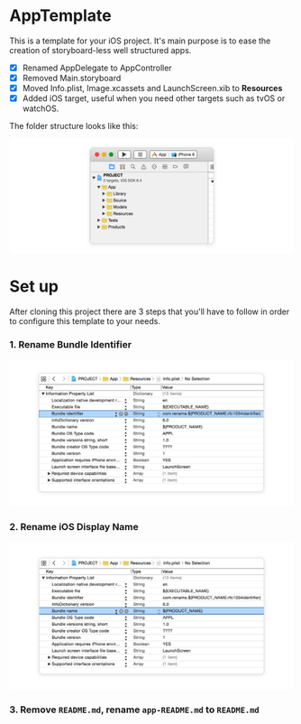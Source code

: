 # AppTemplate

This is a template for your iOS project. It's main purpose is to ease the creation of storyboard-less well structured apps.

- [x] Renamed AppDelegate to AppController
- [x] Removed Main.storyboard
- [x] Moved Info.plist, Image.xcassets and LaunchScreen.xib to **Resources**
- [x] Added iOS target, useful when you need other targets such as tvOS or watchOS.

The folder structure looks like this:

![folder structure](https://raw.githubusercontent.com/3lvis/resources/master/app-template/project-structure.png)

# Set up

After cloning this project there are 3 steps that you'll have to follow in order to configure this template to your needs.

### 1. Rename Bundle Identifier

![Bundle indentifier](https://raw.githubusercontent.com/3lvis/resources/master/app-template/rename-bundle.png)

### 2. Rename iOS Display Name

![Bundle name](https://raw.githubusercontent.com/3lvis/resources/master/app-template/rename-display-name.png)

### 3. Remove `README.md`, rename `app-README.md` to `README.md`
